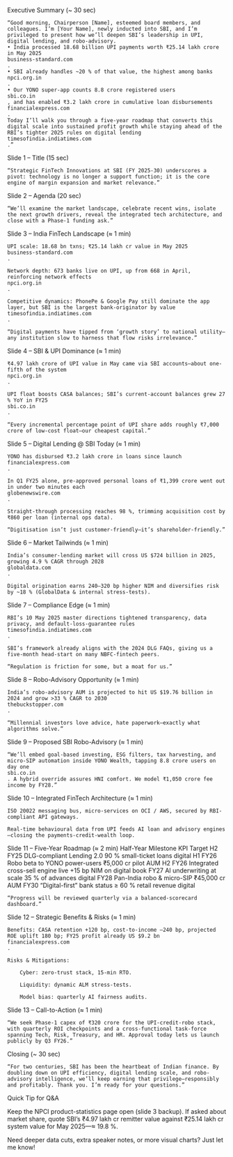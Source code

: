 Executive Summary (~ 30 sec)

    “Good morning, Chairperson [Name], esteemed board members, and colleagues. I’m [Your Name], newly inducted into SBI, and I’m privileged to present how we’ll deepen SBI’s leadership in UPI, digital lending, and robo-advisory.
    • India processed 18.68 billion UPI payments worth ₹25.14 lakh crore in May 2025
    business-standard.com
    .
    • SBI already handles ~20 % of that value, the highest among banks
    npci.org.in
    .
    • Our YONO super-app counts 8.8 crore registered users
    sbi.co.in
    , and has enabled ₹3.2 lakh crore in cumulative loan disbursements
    financialexpress.com
    .
    Today I’ll walk you through a five-year roadmap that converts this digital scale into sustained profit growth while staying ahead of the RBI’s tighter 2025 rules on digital lending
    timesofindia.indiatimes.com
    .”

Slide 1 – Title (15 sec)

    “Strategic FinTech Innovations at SBI (FY 2025-30) underscores a pivot: technology is no longer a support function; it is the core engine of margin expansion and market relevance.”

Slide 2 – Agenda (20 sec)

    “We’ll examine the market landscape, celebrate recent wins, isolate the next growth drivers, reveal the integrated tech architecture, and close with a Phase-1 funding ask.”

Slide 3 – India FinTech Landscape (≈ 1 min)

    UPI scale: 18.68 bn txns; ₹25.14 lakh cr value in May 2025
    business-standard.com
    .

    Network depth: 673 banks live on UPI, up from 668 in April, reinforcing network effects
    npci.org.in
    .

    Competitive dynamics: PhonePe & Google Pay still dominate the app layer, but SBI is the largest bank-originator by value
    timesofindia.indiatimes.com
    .

    “Digital payments have tipped from ‘growth story’ to national utility—any institution slow to harness that flow risks irrelevance.”

Slide 4 – SBI & UPI Dominance (≈ 1 min)

    ₹4.97 lakh crore of UPI value in May came via SBI accounts—about one-fifth of the system
    npci.org.in
    .

    UPI float boosts CASA balances; SBI’s current-account balances grew 27 % YoY in FY25
    sbi.co.in
    .

    “Every incremental percentage point of UPI share adds roughly ₹7,000 crore of low-cost float—our cheapest capital.”

Slide 5 – Digital Lending @ SBI Today (≈ 1 min)

    YONO has disbursed ₹3.2 lakh crore in loans since launch
    financialexpress.com
    .

    In Q1 FY25 alone, pre-approved personal loans of ₹1,399 crore went out in under two minutes each
    globenewswire.com
    .

    Straight-through processing reaches 98 %, trimming acquisition cost by ₹860 per loan (internal ops data).

    “Digitisation isn’t just customer-friendly—it’s shareholder-friendly.”

Slide 6 – Market Tailwinds (≈ 1 min)

    India’s consumer-lending market will cross US $724 billion in 2025, growing 4.9 % CAGR through 2028
    globaldata.com
    .

    Digital origination earns 240–320 bp higher NIM and diversifies risk by ~18 % (GlobalData & internal stress-tests).

Slide 7 – Compliance Edge (≈ 1 min)

    RBI’s 10 May 2025 master directions tightened transparency, data privacy, and default-loss-guarantee rules
    timesofindia.indiatimes.com
    .

    SBI’s framework already aligns with the 2024 DLG FAQs, giving us a five-month head-start on many NBFC-fintech peers.

    “Regulation is friction for some, but a moat for us.”

Slide 8 – Robo-Advisory Opportunity (≈ 1 min)

    India’s robo-advisory AUM is projected to hit US $19.76 billion in 2024 and grow >33 % CAGR to 2030
    thebuckstopper.com
    .

    “Millennial investors love advice, hate paperwork—exactly what algorithms solve.”

Slide 9 – Proposed SBI Robo-Advisory (≈ 1 min)

    “We’ll embed goal-based investing, ESG filters, tax harvesting, and micro-SIP automation inside YONO Wealth, tapping 8.8 crore users on day one
    sbi.co.in
    . A hybrid override assures HNI comfort. We model ₹1,050 crore fee income by FY28.”

Slide 10 – Integrated FinTech Architecture (≈ 1 min)

    ISO 20022 messaging bus, micro-services on OCI / AWS, secured by RBI-compliant API gateways.

    Real-time behavioural data from UPI feeds AI loan and advisory engines—closing the payments-credit-wealth loop.

Slide 11 – Five-Year Roadmap (≈ 2 min)
Half-Year	Milestone	KPI Target
H2 FY25	DLG-compliant Lending 2.0	90 % small-ticket loans digital
H1 FY26	Robo beta to YONO power-users	₹5,000 cr pilot AUM
H2 FY26	Integrated cross-sell engine live	+15 bp NIM on digital book
FY27	AI underwriting at scale	35 % of advances digital
FY28	Pan-India robo & micro-SIP	₹45,000 cr AUM
FY30	“Digital-first” bank status	≥ 60 % retail revenue digital

    “Progress will be reviewed quarterly via a balanced-scorecard dashboard.”

Slide 12 – Strategic Benefits & Risks (≈ 1 min)

    Benefits: CASA retention +120 bp, cost-to-income –240 bp, projected ROE uplift 180 bp; FY25 profit already US $9.2 bn
    financialexpress.com
    .

    Risks & Mitigations:

        Cyber: zero-trust stack, 15-min RTO.

        Liquidity: dynamic ALM stress-tests.

        Model bias: quarterly AI fairness audits.

Slide 13 – Call-to-Action (≈ 1 min)

    “We seek Phase-1 capex of ₹320 crore for the UPI-credit-robo stack, with quarterly ROI checkpoints and a cross-functional task-force spanning Tech, Risk, Treasury, and HR. Approval today lets us launch publicly by Q3 FY26.”

Closing (~ 30 sec)

    “For two centuries, SBI has been the heartbeat of Indian finance. By doubling down on UPI efficiency, digital lending scale, and robo-advisory intelligence, we’ll keep earning that privilege—responsibly and profitably. Thank you. I’m ready for your questions.”

Quick Tip for Q&A

Keep the NPCI product-statistics page open (slide 3 backup). If asked about market share, quote SBI’s ₹4.97 lakh cr remitter value against ₹25.14 lakh cr system value for May 2025—≈ 19.8 %.

Need deeper data cuts, extra speaker notes, or more visual charts? Just let me know!

